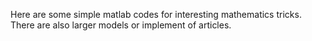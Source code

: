 Here are some simple matlab codes for interesting mathematics tricks. There are also larger models or implement of articles.
